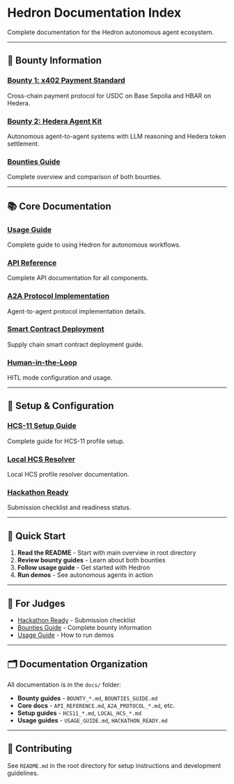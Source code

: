 # Hedron Documentation Index

Complete documentation for the Hedron autonomous agent ecosystem.

---

## 🎯 Bounty Information

### [Bounty 1: x402 Payment Standard](./BOUNTY_1_HEDERA_X402_STANDARD.md)

Cross-chain payment protocol for USDC on Base Sepolia and HBAR on Hedera.

### [Bounty 2: Hedera Agent Kit](./BOUNTY_2_HEDERA_AGENT_KIT.md)

Autonomous agent-to-agent systems with LLM reasoning and Hedera token settlement.

### [Bounties Guide](./BOUNTIES_GUIDE.md)

Complete overview and comparison of both bounties.

---

## 📚 Core Documentation

### [Usage Guide](./USAGE_GUIDE.md)

Complete guide to using Hedron for autonomous workflows.

### [API Reference](./API_REFERENCE.md)

Complete API documentation for all components.

### [A2A Protocol Implementation](./A2A_PROTOCOL_IMPLEMENTATION.md)

Agent-to-agent protocol implementation details.

### [Smart Contract Deployment](./SMART_CONTRACT_DEPLOYMENT.md)

Supply chain smart contract deployment guide.

### [Human-in-the-Loop](./HUMAN_IN_THE_LOOP.md)

HITL mode configuration and usage.

---

## 🔧 Setup & Configuration

### [HCS-11 Setup Guide](./HCS11_SETUP_GUIDE.md)

Complete guide for HCS-11 profile setup.

### [Local HCS Resolver](./LOCAL_HCS_RESOLVER.md)

Local HCS profile resolver documentation.

### [Hackathon Ready](./HACKATHON_READY.md)

Submission checklist and readiness status.

---

## 🚀 Quick Start

1. **Read the README** - Start with main overview in root directory
2. **Review bounty guides** - Learn about both bounties
3. **Follow usage guide** - Get started with Hedron
4. **Run demos** - See autonomous agents in action

---

## 📖 For Judges

- [Hackathon Ready](./HACKATHON_READY.md) - Submission checklist
- [Bounties Guide](./BOUNTIES_GUIDE.md) - Complete bounty information
- [Usage Guide](./USAGE_GUIDE.md) - How to run demos

---

## 🗂️ Documentation Organization

All documentation is in the `docs/` folder:

- **Bounty guides** - `BOUNTY_*.md`, `BOUNTIES_GUIDE.md`
- **Core docs** - `API_REFERENCE.md`, `A2A_PROTOCOL_*.md`, etc.
- **Setup guides** - `HCS11_*.md`, `LOCAL_HCS_*.md`
- **Usage guides** - `USAGE_GUIDE.md`, `HACKATHON_READY.md`

---

## 🤝 Contributing

See `README.md` in the root directory for setup instructions and development guidelines.
